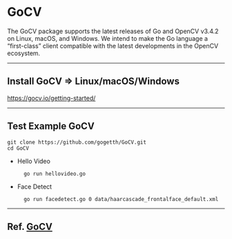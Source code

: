 # GoCV

The GoCV package supports the latest releases of Go and OpenCV v3.4.2 on Linux, macOS, and Windows. We intend to make the Go language a “first-class” client compatible with the latest developments in the OpenCV ecosystem.

---
## Install GoCV => Linux/macOS/Windows
https://gocv.io/getting-started/

---
## Test Example GoCV
```
git clone https://github.com/gogetth/GoCV.git
cd GoCV
```

* Hello Video

        go run hellovideo.go

* Face Detect

        go run facedetect.go 0 data/haarcascade_frontalface_default.xml

---
## Ref. [GoCV](https://gocv.io/)